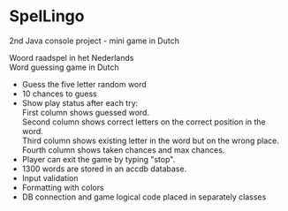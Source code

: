 # SpelLingo
2nd Java console project - mini game in Dutch

Woord raadspel in het Nederlands<br>
Word guessing game in Dutch

- Guess the five letter random word
- 10 chances to guess
- Show play status after each try:<br>
  First column shows guessed word.<br>
  Second column shows correct letters on the correct position in the word.<br>
  Third column shows existing letter in the word but on the wrong place.<br>
  Fourth column shows taken chances and max chances.<br>
- Player can exit the game by typing "stop".
- 1300 words are stored in an accdb database.
- Input validation
- Formatting with colors
- DB connection and game logical code placed in separately classes
